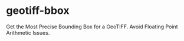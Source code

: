 # geotiff-bbox
Get the Most Precise Bounding Box for a GeoTIFF.  Avoid Floating Point Arithmetic Issues.
